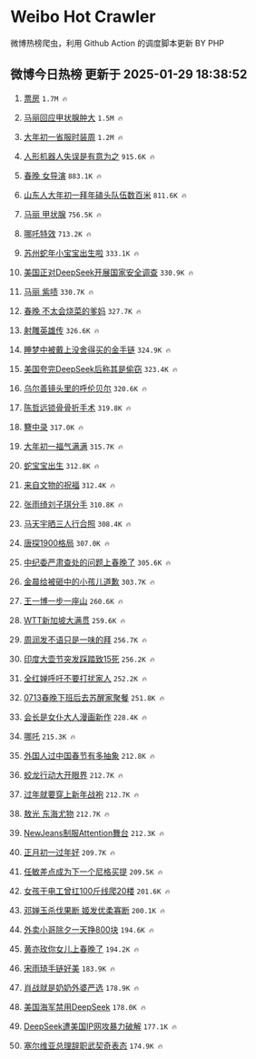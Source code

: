 # Weibo Hot Crawler 



微博热榜爬虫，利用 Github Action 的调度脚本更新 BY PHP 


## 微博今日热榜 更新于 2025-01-29 18:38:52 
1. [票房](https://s.weibo.com/weibo?q=%E7%A5%A8%E6%88%BF&t=31&band_rank=1&Refer=top) `1.7M 🔥` 

1. [马丽回应甲状腺肿大](https://s.weibo.com/weibo?q=%23%E9%A9%AC%E4%B8%BD%E5%9B%9E%E5%BA%94%E7%94%B2%E7%8A%B6%E8%85%BA%E8%82%BF%E5%A4%A7%23&t=31&band_rank=2&Refer=top) `1.5M 🔥` 

1. [大年初一省服时装周](https://s.weibo.com/weibo?q=%23%E5%A4%A7%E5%B9%B4%E5%88%9D%E4%B8%80%E7%9C%81%E6%9C%8D%E6%97%B6%E8%A3%85%E5%91%A8%23&t=31&band_rank=3&Refer=top) `1.2M 🔥` 

1. [人形机器人失误是有意为之](https://s.weibo.com/weibo?q=%23%E4%BA%BA%E5%BD%A2%E6%9C%BA%E5%99%A8%E4%BA%BA%E5%A4%B1%E8%AF%AF%E6%98%AF%E6%9C%89%E6%84%8F%E4%B8%BA%E4%B9%8B%23&t=31&band_rank=4&Refer=top) `915.6K 🔥` 

1. [春晚 女导演](https://s.weibo.com/weibo?q=%E6%98%A5%E6%99%9A%20%E5%A5%B3%E5%AF%BC%E6%BC%94&t=31&band_rank=5&Refer=top) `883.1K 🔥` 

1. [山东人大年初一拜年磕头队伍数百米](https://s.weibo.com/weibo?q=%23%E5%B1%B1%E4%B8%9C%E4%BA%BA%E5%A4%A7%E5%B9%B4%E5%88%9D%E4%B8%80%E6%8B%9C%E5%B9%B4%E7%A3%95%E5%A4%B4%E9%98%9F%E4%BC%8D%E6%95%B0%E7%99%BE%E7%B1%B3%23&t=31&band_rank=6&Refer=top) `811.6K 🔥` 

1. [马丽 甲状腺](https://s.weibo.com/weibo?q=%E9%A9%AC%E4%B8%BD%20%E7%94%B2%E7%8A%B6%E8%85%BA&t=31&band_rank=7&Refer=top) `756.5K 🔥` 

1. [哪吒特效](https://s.weibo.com/weibo?q=%E5%93%AA%E5%90%92%E7%89%B9%E6%95%88&t=31&band_rank=8&Refer=top) `713.2K 🔥` 

1. [苏州蛇年小宝宝出生啦](https://s.weibo.com/weibo?q=%23%E8%8B%8F%E5%B7%9E%E8%9B%87%E5%B9%B4%E5%B0%8F%E5%AE%9D%E5%AE%9D%E5%87%BA%E7%94%9F%E5%95%A6%23&t=31&band_rank=9&Refer=top) `333.1K 🔥` 

1. [美国正对DeepSeek开展国家安全调查](https://s.weibo.com/weibo?q=%23%E7%BE%8E%E5%9B%BD%E6%AD%A3%E5%AF%B9DeepSeek%E5%BC%80%E5%B1%95%E5%9B%BD%E5%AE%B6%E5%AE%89%E5%85%A8%E8%B0%83%E6%9F%A5%23&t=31&band_rank=10&Refer=top) `330.9K 🔥` 

1. [马丽 紫啧](https://s.weibo.com/weibo?q=%E9%A9%AC%E4%B8%BD%20%E7%B4%AB%E5%95%A7&t=31&band_rank=11&Refer=top) `330.7K 🔥` 

1. [春晚 不太会烧菜的爹妈](https://s.weibo.com/weibo?q=%E6%98%A5%E6%99%9A%20%E4%B8%8D%E5%A4%AA%E4%BC%9A%E7%83%A7%E8%8F%9C%E7%9A%84%E7%88%B9%E5%A6%88&t=31&band_rank=12&Refer=top) `327.7K 🔥` 

1. [射雕英雄传](https://s.weibo.com/weibo?q=%E5%B0%84%E9%9B%95%E8%8B%B1%E9%9B%84%E4%BC%A0&t=31&band_rank=13&Refer=top) `326.6K 🔥` 

1. [睡梦中被戴上没舍得买的金手链](https://s.weibo.com/weibo?q=%23%E7%9D%A1%E6%A2%A6%E4%B8%AD%E8%A2%AB%E6%88%B4%E4%B8%8A%E6%B2%A1%E8%88%8D%E5%BE%97%E4%B9%B0%E7%9A%84%E9%87%91%E6%89%8B%E9%93%BE%23&t=31&band_rank=14&Refer=top) `324.9K 🔥` 

1. [美国夸完DeepSeek后称其是偷窃](https://s.weibo.com/weibo?q=%23%E7%BE%8E%E5%9B%BD%E5%A4%B8%E5%AE%8CDeepSeek%E5%90%8E%E7%A7%B0%E5%85%B6%E6%98%AF%E5%81%B7%E7%AA%83%23&t=31&band_rank=15&Refer=top) `323.4K 🔥` 

1. [乌尔善镜头里的呼伦贝尔](https://s.weibo.com/weibo?q=%23%E4%B9%8C%E5%B0%94%E5%96%84%E9%95%9C%E5%A4%B4%E9%87%8C%E7%9A%84%E5%91%BC%E4%BC%A6%E8%B4%9D%E5%B0%94%23&t=31&band_rank=16&Refer=top) `320.6K 🔥` 

1. [陈哲远锁骨骨折手术](https://s.weibo.com/weibo?q=%23%E9%99%88%E5%93%B2%E8%BF%9C%E9%94%81%E9%AA%A8%E9%AA%A8%E6%8A%98%E6%89%8B%E6%9C%AF%23&t=31&band_rank=17&Refer=top) `319.8K 🔥` 

1. [簪中录](https://s.weibo.com/weibo?q=%E7%B0%AA%E4%B8%AD%E5%BD%95&t=31&band_rank=18&Refer=top) `317.0K 🔥` 

1. [大年初一福气满满](https://s.weibo.com/weibo?q=%23%E5%A4%A7%E5%B9%B4%E5%88%9D%E4%B8%80%E7%A6%8F%E6%B0%94%E6%BB%A1%E6%BB%A1%23&t=31&band_rank=19&Refer=top) `315.7K 🔥` 

1. [蛇宝宝出生](https://s.weibo.com/weibo?q=%23%E8%9B%87%E5%AE%9D%E5%AE%9D%E5%87%BA%E7%94%9F%23&t=31&band_rank=20&Refer=top) `312.8K 🔥` 

1. [来自文物的祝福](https://s.weibo.com/weibo?q=%23%E6%9D%A5%E8%87%AA%E6%96%87%E7%89%A9%E7%9A%84%E7%A5%9D%E7%A6%8F%23&t=31&band_rank=21&Refer=top) `312.4K 🔥` 

1. [张雨绮刘子琪分手](https://s.weibo.com/weibo?q=%23%E5%BC%A0%E9%9B%A8%E7%BB%AE%E5%88%98%E5%AD%90%E7%90%AA%E5%88%86%E6%89%8B%23&t=31&band_rank=22&Refer=top) `310.8K 🔥` 

1. [马天宇晒三人行合照](https://s.weibo.com/weibo?q=%23%E9%A9%AC%E5%A4%A9%E5%AE%87%E6%99%92%E4%B8%89%E4%BA%BA%E8%A1%8C%E5%90%88%E7%85%A7%23&t=31&band_rank=23&Refer=top) `308.4K 🔥` 

1. [唐探1900格局](https://s.weibo.com/weibo?q=%E5%94%90%E6%8E%A21900%E6%A0%BC%E5%B1%80&t=31&band_rank=24&Refer=top) `307.0K 🔥` 

1. [中纪委严肃查处的问题上春晚了](https://s.weibo.com/weibo?q=%23%E4%B8%AD%E7%BA%AA%E5%A7%94%E4%B8%A5%E8%82%83%E6%9F%A5%E5%A4%84%E7%9A%84%E9%97%AE%E9%A2%98%E4%B8%8A%E6%98%A5%E6%99%9A%E4%BA%86%23&t=31&band_rank=25&Refer=top) `305.6K 🔥` 

1. [金晨给被砸中的小孩儿道歉](https://s.weibo.com/weibo?q=%23%E9%87%91%E6%99%A8%E7%BB%99%E8%A2%AB%E7%A0%B8%E4%B8%AD%E7%9A%84%E5%B0%8F%E5%AD%A9%E5%84%BF%E9%81%93%E6%AD%89%23&t=31&band_rank=26&Refer=top) `303.7K 🔥` 

1. [王一博一步一座山](https://s.weibo.com/weibo?q=%E7%8E%8B%E4%B8%80%E5%8D%9A%E4%B8%80%E6%AD%A5%E4%B8%80%E5%BA%A7%E5%B1%B1&t=31&band_rank=27&Refer=top) `260.6K 🔥` 

1. [WTT新加坡大满贯](https://s.weibo.com/weibo?q=WTT%E6%96%B0%E5%8A%A0%E5%9D%A1%E5%A4%A7%E6%BB%A1%E8%B4%AF&t=31&band_rank=28&Refer=top) `259.6K 🔥` 

1. [周润发不语只是一味的拜](https://s.weibo.com/weibo?q=%E5%91%A8%E6%B6%A6%E5%8F%91%E4%B8%8D%E8%AF%AD%E5%8F%AA%E6%98%AF%E4%B8%80%E5%91%B3%E7%9A%84%E6%8B%9C&t=31&band_rank=29&Refer=top) `256.7K 🔥` 

1. [印度大壶节突发踩踏致15死](https://s.weibo.com/weibo?q=%23%E5%8D%B0%E5%BA%A6%E5%A4%A7%E5%A3%B6%E8%8A%82%E7%AA%81%E5%8F%91%E8%B8%A9%E8%B8%8F%E8%87%B415%E6%AD%BB%23&t=31&band_rank=30&Refer=top) `256.2K 🔥` 

1. [全红婵呼吁不要打扰家人](https://s.weibo.com/weibo?q=%23%E5%85%A8%E7%BA%A2%E5%A9%B5%E5%91%BC%E5%90%81%E4%B8%8D%E8%A6%81%E6%89%93%E6%89%B0%E5%AE%B6%E4%BA%BA%23&t=31&band_rank=31&Refer=top) `252.2K 🔥` 

1. [0713春晚下班后去苏醒家聚餐](https://s.weibo.com/weibo?q=%230713%E6%98%A5%E6%99%9A%E4%B8%8B%E7%8F%AD%E5%90%8E%E5%8E%BB%E8%8B%8F%E9%86%92%E5%AE%B6%E8%81%9A%E9%A4%90%23&t=31&band_rank=32&Refer=top) `251.8K 🔥` 

1. [会长是女仆大人漫画新作](https://s.weibo.com/weibo?q=%E4%BC%9A%E9%95%BF%E6%98%AF%E5%A5%B3%E4%BB%86%E5%A4%A7%E4%BA%BA%E6%BC%AB%E7%94%BB%E6%96%B0%E4%BD%9C&t=31&band_rank=33&Refer=top) `228.4K 🔥` 

1. [哪吒](https://s.weibo.com/weibo?q=%E5%93%AA%E5%90%92&t=31&band_rank=34&Refer=top) `215.3K 🔥` 

1. [外国人过中国春节有多抽象](https://s.weibo.com/weibo?q=%E5%A4%96%E5%9B%BD%E4%BA%BA%E8%BF%87%E4%B8%AD%E5%9B%BD%E6%98%A5%E8%8A%82%E6%9C%89%E5%A4%9A%E6%8A%BD%E8%B1%A1&t=31&band_rank=35&Refer=top) `212.8K 🔥` 

1. [蛟龙行动大开眼界](https://s.weibo.com/weibo?q=%E8%9B%9F%E9%BE%99%E8%A1%8C%E5%8A%A8%E5%A4%A7%E5%BC%80%E7%9C%BC%E7%95%8C&t=31&band_rank=36&Refer=top) `212.7K 🔥` 

1. [过年就要穿上新年战袍](https://s.weibo.com/weibo?q=%23%E8%BF%87%E5%B9%B4%E5%B0%B1%E8%A6%81%E7%A9%BF%E4%B8%8A%E6%96%B0%E5%B9%B4%E6%88%98%E8%A2%8D%23&t=31&band_rank=37&Refer=top) `212.7K 🔥` 

1. [敖光 东海尤物](https://s.weibo.com/weibo?q=%E6%95%96%E5%85%89%20%E4%B8%9C%E6%B5%B7%E5%B0%A4%E7%89%A9&t=31&band_rank=38&Refer=top) `212.7K 🔥` 

1. [NewJeans制服Attention舞台](https://s.weibo.com/weibo?q=NewJeans%E5%88%B6%E6%9C%8DAttention%E8%88%9E%E5%8F%B0&t=31&band_rank=39&Refer=top) `212.3K 🔥` 

1. [正月初一过年好](https://s.weibo.com/weibo?q=%23%E6%AD%A3%E6%9C%88%E5%88%9D%E4%B8%80%E8%BF%87%E5%B9%B4%E5%A5%BD%23&t=31&band_rank=40&Refer=top) `209.7K 🔥` 

1. [任敏差点成为下一个尼格买提](https://s.weibo.com/weibo?q=%E4%BB%BB%E6%95%8F%E5%B7%AE%E7%82%B9%E6%88%90%E4%B8%BA%E4%B8%8B%E4%B8%80%E4%B8%AA%E5%B0%BC%E6%A0%BC%E4%B9%B0%E6%8F%90&t=31&band_rank=41&Refer=top) `209.5K 🔥` 

1. [女孩干电工曾扛100斤线爬20楼](https://s.weibo.com/weibo?q=%23%E5%A5%B3%E5%AD%A9%E5%B9%B2%E7%94%B5%E5%B7%A5%E6%9B%BE%E6%89%9B100%E6%96%A4%E7%BA%BF%E7%88%AC20%E6%A5%BC%23&t=31&band_rank=42&Refer=top) `201.6K 🔥` 

1. [邓婵玉杀伐果断 姬发优柔寡断](https://s.weibo.com/weibo?q=%E9%82%93%E5%A9%B5%E7%8E%89%E6%9D%80%E4%BC%90%E6%9E%9C%E6%96%AD%20%E5%A7%AC%E5%8F%91%E4%BC%98%E6%9F%94%E5%AF%A1%E6%96%AD&t=31&band_rank=43&Refer=top) `200.1K 🔥` 

1. [外卖小哥除夕一天挣800块](https://s.weibo.com/weibo?q=%23%E5%A4%96%E5%8D%96%E5%B0%8F%E5%93%A5%E9%99%A4%E5%A4%95%E4%B8%80%E5%A4%A9%E6%8C%A3800%E5%9D%97%23&t=31&band_rank=44&Refer=top) `194.6K 🔥` 

1. [黄亦玫你女儿上春晚了](https://s.weibo.com/weibo?q=%23%E9%BB%84%E4%BA%A6%E7%8E%AB%E4%BD%A0%E5%A5%B3%E5%84%BF%E4%B8%8A%E6%98%A5%E6%99%9A%E4%BA%86%23&t=31&band_rank=45&Refer=top) `194.2K 🔥` 

1. [宋雨琦手链好美](https://s.weibo.com/weibo?q=%E5%AE%8B%E9%9B%A8%E7%90%A6%E6%89%8B%E9%93%BE%E5%A5%BD%E7%BE%8E&t=31&band_rank=46&Refer=top) `183.9K 🔥` 

1. [肖战就是奶奶外婆严选](https://s.weibo.com/weibo?q=%23%E8%82%96%E6%88%98%E5%B0%B1%E6%98%AF%E5%A5%B6%E5%A5%B6%E5%A4%96%E5%A9%86%E4%B8%A5%E9%80%89%23&t=31&band_rank=47&Refer=top) `178.9K 🔥` 

1. [美国海军禁用DeepSeek](https://s.weibo.com/weibo?q=%23%E7%BE%8E%E5%9B%BD%E6%B5%B7%E5%86%9B%E7%A6%81%E7%94%A8DeepSeek%23&t=31&band_rank=48&Refer=top) `178.0K 🔥` 

1. [DeepSeek遭美国IP网攻暴力破解](https://s.weibo.com/weibo?q=%23DeepSeek%E9%81%AD%E7%BE%8E%E5%9B%BDIP%E7%BD%91%E6%94%BB%E6%9A%B4%E5%8A%9B%E7%A0%B4%E8%A7%A3%23&t=31&band_rank=49&Refer=top) `177.1K 🔥` 

1. [塞尔维亚总理辞职武契奇表态](https://s.weibo.com/weibo?q=%E5%A1%9E%E5%B0%94%E7%BB%B4%E4%BA%9A%E6%80%BB%E7%90%86%E8%BE%9E%E8%81%8C%E6%AD%A6%E5%A5%91%E5%A5%87%E8%A1%A8%E6%80%81&t=31&band_rank=50&Refer=top) `174.9K 🔥` 

